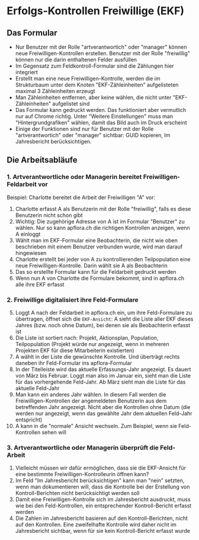 # Erfolgs-Kontrollen Freiwillige (EKF)

## Das Formular
- Nur Benutzer mit der Rolle "artverantwortich" oder "manager" können neue Freiwilligen-Kontrollen erstellen. Benutzer mit der Rolle "freiwillig" können nur die darin enthaltenen Felder ausfüllen
- Im Gegensatz zum Feldkontroll-Formular sind die Zählungen hier integriert
- Erstellt man eine neue Freiwilligen-Kontrolle, werden die im Strukturbaum unter dem Knoten "EKF-Zähleinheiten" aufgelisteten maximal 3 Zähleinheiten erzeugt
- Man Zähleinheiten entfernen, aber keine wählen, die nicht unter "EKF-Zähleinheiten" aufgelistet sind
- Das Formular kann gedruckt werden. Das funktioniert aber vermutlich nur auf Chrome richtig. Unter "Weitere Einstellungen" muss man "Hintergrundgrafiken" wählen, damit das Bild auch im Druck erscheint
- Einige der Funktionen sind nur für Benutzer mit der Rolle "artverantwortich" oder "manager" sichtbar: GUID kopieren, Im Jahresbericht berücksichtigen.

## Die Arbeitsabläufe

### 1. Artverantwortliche oder Managerin bereitet Freiwilligen-Feldarbeit vor

Beispiel: Charlotte bereitet die Arbeit der Freiwilligen "A" vor:

1. Charlotte erfasst A als Benutzerin mit der Rolle "freiwillig", falls es diese Benutzerin nicht schon gibt
2. Wichtig: Die zugehörige Adresse von A ist im Formular "Benutzer" zu wählen. Nur so kann apflora.ch die richtigen Kontrollen anzeigen, wenn A einloggt 
3. Wählt man im EKF-Formular eine Beobachterin, die nicht wie oben beschrieben mit einem Benutzer verbunden wurde, wird man darauf hingewiesen
4. Charlotte erstellt bei jeder von A zu kontrollierenden Teilpopulation eine neue Freiwilligen-Kontrolle. Darin wählt sie A als Beobachterin
3. Das so erstellte Formular kann für die Feldarbeit gedruckt werden
4. Wenn nun A von Charlotte die Formulare bekommt, sind in apflora.ch alle ihre EKF erfasst

### 2. Freiwillige digitalisiert ihre Feld-Formulare
5. Loggt A nach der Feldarbeit in apflora.ch ein, um ihre Feld-Formulare zu übertragen, öffnet sich die `EKF-Ansicht`: A sieht die Liste aller EKF dieses Jahres (bzw. noch ohne Datum), bei denen sie als Beobachterin erfasst ist
6. Die Liste ist sortiert nach: Projekt, Aktionsplan, Population, Teilpopulation (Projekt würde nur angezeigt, wenn in mehreren Projekten EKF für diese Mitarbeiterin existierten)
6. A wählt in der Liste die gewünschte Kontrolle. Und überträgt rechts daneben ihr Feld-Formular ins apflora-Formular
7. In der Titelleiste wird das aktuelle Erfassungs-Jahr angezeigt. Es dauert von März bis Februar. Loggt man also im Januar ein, sieht man die Liste für das vorhergehende Feld-Jahr. Ab März sieht man die Liste für das aktuelle Feld-Jahr
8. Man kann ein anderes Jahr wählen. In diesem Fall werden die Freiwilligen-Kontrollen der angemeldeten Benutzerin aus dem betreffenden Jahr angezeigt. Nicht aber die Kontrollen ohne Datum (die werden nur angezeigt, wenn das gewählte Jahr dem aktuellen Feld-Jahr entspricht)
7. A kann in die "normale" Ansicht wechseln. Zum Beispiel, wenn sie Feld-Kontrollen sehen will

### 3. Artverantwortliche oder Managerin überprüft die Feld-Arbeit
1. Vielleicht müssen wir dafür ermöglichen, dass sie die EKF-Ansicht für eine bestimmte Freiwilligen-Kontrolleurin öffnen kann?
2. Im Feld "Im Jahresbericht berücksichtigen" kann man "nein" setzten, wenn man dokumentieren will, dass die Kontrolle bei der Erstellung von Kontroll-Berichten nicht berücksichtigt werden soll
3. Damit eine Freiwilligen-Kontrolle sich im Jahresbericht ausdruckt, muss wie bei den Feld-Kontrollen, ein entsprechender Kontroll-Bericht erfasst werden
4. Die Zahlen im Jahresbericht basieren auf den Kontroll-Berichten, nicht auf den Kontrollen. Eine zweifelhafte Kontrolle wird daher nicht im Jahresbericht sichtbar, wenn für sie kein Kontroll-Bericht erfasst wurde

